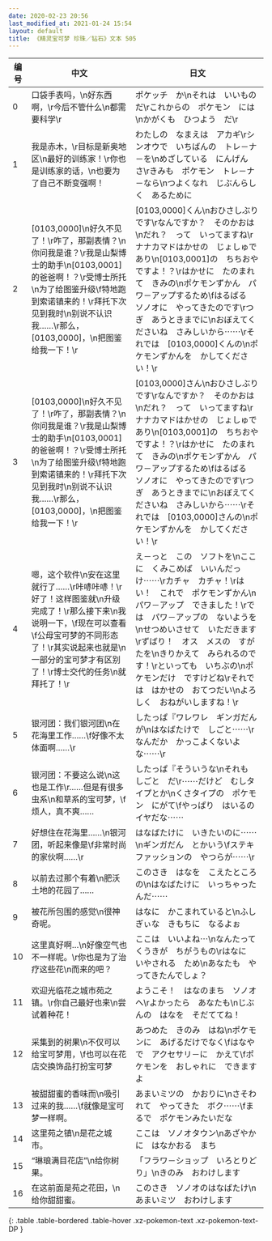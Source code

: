 ```yaml
---
date: 2020-02-23 20:56
last_modified_at: 2021-01-24 15:54
layout: default
title: 《精灵宝可梦 珍珠／钻石》文本 505
---
```

| 编号 | 中文 | 日文 |
| ---- | ---- | ---- |
| 0 | 口袋手表吗，\n好东西啊，\r今后不管什么\n都需要科学\r | ポケッチ　か\nそれは　いいもの　だ\rこれからの　ポケモン　には\nかがくも　ひつよう　だ\r |
| 1 | 我是赤木，\r目标是新奥地区\n最好的训练家！\r你也是训练家的话，\n也要为了自己不断变强啊！ | わたしの　なまえは　アカギ\rシンオウで　いちばんの　トレ－ナ－を\nめざしている　にんげん　さ\rきみも　ポケモン　トレ－ナ－なら\nつよくなれ　じぶんらしく　あるために |
| 2 | [0103,0000]\n好久不见了！\r咋了，那副表情？\n你问我是谁？\r我是山梨博士的助手\n[0103,0001]的爸爸啊！？\r受博士所托\n为了给图鉴升级\f特地跑到索诺镇来的！\r拜托下次见到我时\n别说不认识我……\r那么，[0103,0000]，\n把图鉴给我一下！\r | [0103,0000]くん\nおひさしぶりです\rなんですか？　そのかおは\nだれ？　って　いってますね\rナナカマドはかせの　じょしゅであり\n[0103,0001]の　ちちおや　ですよ！？\rはかせに　たのまれて　きみの\nポケモンずかん　パワ－アップするため\fはるばる　ソノオに　やってきたのです\rつぎ　あうときまでに\nおぼえてくださいね　さみしいから⋯⋯\rそれでは　[0103,0000]くんの\nポケモンずかんを　かしてください！\r |
| 3 | [0103,0000]\n好久不见了！\r咋了，那副表情？\n你问我是谁？\r我是山梨博士的助手\n[0103,0001]的爸爸啊！？\r受博士所托\n为了给图鉴升级\f特地跑到索诺镇来的！\r拜托下次见到我时\n别说不认识我……\r那么，[0103,0000]，\n把图鉴给我一下！\r | [0103,0000]さん\nおひさしぶりです\rなんですか？　そのかおは\nだれ？　って　いってますね\rナナカマドはかせの　じょしゅであり\n[0103,0001]の　ちちおや　ですよ！？\rはかせに　たのまれて　きみの\nポケモンずかん　パワ－アップするため\fはるばる　ソノオに　やってきたのです\rつぎ　あうときまでに\nおぼえてくださいね　さみしいから⋯⋯\rそれでは　[0103,0000]さんの\nポケモンずかんを　かしてください！\r |
| 4 | 嗯，这个软件\n安在这里就行了……\r咔哧咔哧！\r好了！这样图鉴就\n升级完成了！\r那么接下来\n我说明一下，\f现在可以查看\f公母宝可梦的不同形态了！\r其实说起来也就是\n一部分的宝可梦才有区别了！\r博士交代的任务\n就拜托了！\r | え－っと　この　ソフトを\nここに　くみこめば　いいんだっけ⋯⋯\rカチャ　カチャ！\rはい！　これで　ポケモンずかん\nパワ－アップ　できました！\rでは　パワ－アップの　ないようを\nせつめいさせて　いただきます\rずばり！　オス　メスの　すがたを\nきりかえて　みられるのです！\rといっても　いちぶの\nポケモンだけ　ですけどね\rそれでは　はかせの　おてつだい\nよろしく　おねがいしますね！\r |
| 5 | 银河团：我们银河团\n在花海里工作……\f好像不太体面啊……\r | したっぱ『ワレワレ　ギンガだんが\nはなばたけで　しごと⋯⋯\rなんだか　かっこよくないよな⋯⋯\r |
| 6 | 银河团：不要这么说\n这也是工作\r……但是有很多虫系\n和草系的宝可梦，\f烦人，真不爽…… | したっぱ『そういうな\nそれも　しごと　だ\r⋯⋯だけど　むしタイプとか\nくさタイプの　ポケモン　にがて\fやっぱり　はいるの　イヤだな⋯⋯ |
| 7 | 好想住在花海里……\n银河团，听起来像是\f非常时尚的家伙啊……\r | はなばたけに　いきたいのに⋯⋯\nギンガだん　とかいう\fステキ　ファッションの　やつらが⋯⋯\r |
| 8 | 以前去过那个有着\n肥沃土地的花园了…… | このさき　はなを　こえたところの\nはなばたけに　いっちゃったんだ⋯⋯ |
| 9 | 被花所包围的感觉\n很神奇呢。 | はなに　かこまれていると\nふしぎぃな　きもちに　なるよぉ |
| 10 | 这里真好啊…\n好像空气也不一样呢。\r你也是为了治疗这些花\n而来的吧？ | ここは　いいよね⋯\nなんたって　くうきが　ちがうもの\rはなに　いやされる　ため\nあなたも　やってきたんでしょ？ |
| 11 | 欢迎光临花之城市苑之镇。\r你自己最好也来\n尝试着种花！ | ようこそ！　はなのまち　ソノオへ\rよかったら　あなたも\nじぶんの　はなを　そだててね！ |
| 12 | 采集到的树果\n不仅可以给宝可梦用，\f也可以在花店交换饰品打扮宝可梦 | あつめた　きのみ　はね\nポケモンに　あげるだけでなく\fはなやで　アクセサリ－に　かえて\fポケモンを　おしゃれに　できますよ |
| 13 | 被甜甜蜜的香味而\n吸引过来的我……\f就像是宝可梦一样啊。 | あまいミツの　かおりに\nさそわれて　やってきた　ボク⋯⋯\fまるで　ポケモンみたいだな |
| 14 | 这里苑之镇\n是花之城市。 | ここは　ソノオタウン\nあざやかに　はなかおる　まち |
| 15 | “琳琅满目花店”\n给你树果。 | 「フラワ－ショップ　いろとりどり」\nきのみ　おわけします |
| 16 | 在这前面是苑之花田，\n给你甜甜蜜。 | このさき　ソノオのはなばたけ\nあまいミツ　おわけします |
{: .table .table-bordered .table-hover .xz-pokemon-text .xz-pokemon-text-DP }